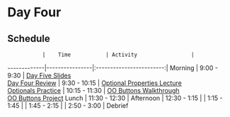 # Day Four

## Schedule
 	           |	Time           | Activity                 |
-------------|----------------|:------------------------:|
 Morning	    |  9:00 - 9:30   | [Day Five Slides]()<br>[Day Four Review]()
        	    |  9:30 - 10:15  | [Optional Properties Lecture]()<br>[Optionals Practice]()
             |  10:15 - 11:30 | [OO Buttons Walkthrough](https://github.com/upperlinecode/intro-to-swift/blob/master/day-5/oo-labels-walkthrough.md)<br>[OO Buttons Project](https://github.com/upperlinecode/intro-to-swift/tree/master/day-5/ObjectOrientedLabels)
 Lunch       |  11:30 - 12:30 | 
 Afternoon   |  12:30 - 1:15  | 
             |  1:15 - 1:45   | 
       	     |  1:45 - 2:15   | 
       	     |  2:50 - 3:00   | Debrief
